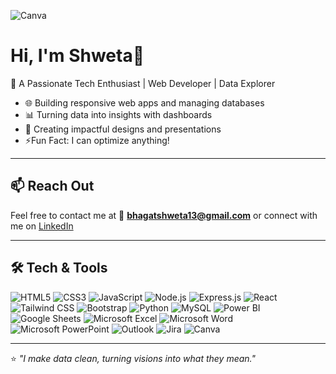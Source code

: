 ![Canva](https://github.com/user-attachments/assets/d7dcc685-aafe-4ca0-a4ba-698d25fc2685)

# Hi, I'm Shweta🤗
🌟 A Passionate Tech Enthusiast | Web Developer | Data Explorer

- 🌐 Building responsive web apps and managing databases
- 📊 Turning data into insights with dashboards
- 🎨 Creating impactful designs and presentations
- ⚡Fun Fact: I can optimize anything!

---

## 📫 **Reach Out**  
Feel free to contact me at 📩 **bhagatshweta13@gmail.com** or connect with me on [LinkedIn](https://www.linkedin.com/in/shweta-bhagat-869960214/)

---

## 🛠️ Tech & Tools

![HTML5](https://img.shields.io/badge/HTML5-E34F26?style=for-the-badge&logo=html5&logoColor=fff)
![CSS3](https://img.shields.io/badge/CSS3-1572B6?style=for-the-badge&logo=css3&logoColor=fff)
![JavaScript](https://img.shields.io/badge/JavaScript-F7DF1E?style=for-the-badge&logo=javascript&logoColor=000)
![Node.js](https://img.shields.io/badge/Node.js-339933?style=for-the-badge&logo=node.js&logoColor=fff)
![Express.js](https://img.shields.io/badge/Express.js-000000?style=for-the-badge&logo=express&logoColor=fff)
![React](https://img.shields.io/badge/React-61DAFB?style=for-the-badge&logo=react&logoColor=000)
![Tailwind CSS](https://img.shields.io/badge/Tailwind%20CSS-06B6D4?style=for-the-badge&logo=tailwindcss&logoColor=fff)
![Bootstrap](https://img.shields.io/badge/Bootstrap-7952B3?style=for-the-badge&logo=bootstrap&logoColor=fff)
![Python](https://img.shields.io/badge/Python-3776AB?style=for-the-badge&logo=python&logoColor=fff)
![MySQL](https://img.shields.io/badge/MySQL-005C84?style=for-the-badge&logo=mysql&logoColor=fff)
![Power BI](https://img.shields.io/badge/Power%20BI-F2C811?style=for-the-badge&logo=powerbi&logoColor=000)
![Google Sheets](https://img.shields.io/badge/Google%20Sheets-34A853?style=for-the-badge&logo=googlesheets&logoColor=fff)
![Microsoft Excel](https://img.shields.io/badge/Microsoft%20Excel-217346?style=for-the-badge&logo=microsoftexcel&logoColor=fff)
![Microsoft Word](https://img.shields.io/badge/Microsoft%20Word-2B579A?style=for-the-badge&logo=microsoftword&logoColor=fff)
![Microsoft PowerPoint](https://img.shields.io/badge/Microsoft%20PowerPoint-B7472A?style=for-the-badge&logo=microsoftpowerpoint&logoColor=fff)
![Outlook](https://img.shields.io/badge/Microsoft%20Outlook-0078D4?style=for-the-badge&logo=microsoftoutlook&logoColor=fff)
![Jira](https://img.shields.io/badge/Jira-0052CC?style=for-the-badge&logo=jira&logoColor=fff)
![Canva](https://img.shields.io/badge/Canva-00C4CC?style=for-the-badge&logo=canva&logoColor=fff)

---

⭐ *"I make data clean, turning visions into what they mean."*  
